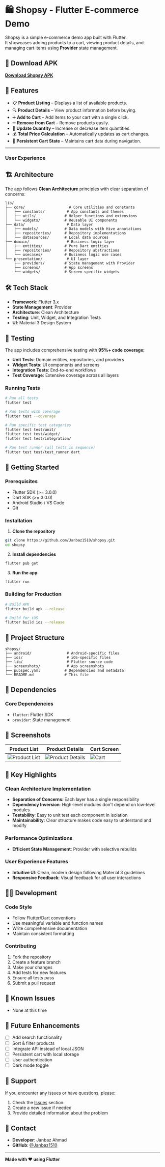 # 🛍️ Shopsy - Flutter E-commerce Demo

Shopsy is a simple e-commerce demo app built with Flutter.  
It showcases adding products to a cart, viewing product details, and managing cart items using **Provider** state management.

## 📱 Download APK

<a href="https://github.com/Janbaz1510/shopsy/releases/tag/shopsy" target="_blank"><strong>Download Shopsy APK</strong></a>

## 🌟 Features

- 📋 **Product Listing** – Displays a list of available products.
- 🔍 **Product Details** – View product information before buying.
- ➕ **Add to Cart** – Add items to your cart with a single click.
- ➖ **Remove from Cart** – Remove products easily.
- 🔄 **Update Quantity** – Increase or decrease item quantities.
- 💰 **Total Price Calculation** – Automatically updates as cart changes.
- 🛒 **Persistent Cart State** – Maintains cart data during navigation.

---

### User Experience

## 🏗️ Architecture

The app follows **Clean Architecture** principles with clear separation of concerns:

```
lib/
├── core/                    # Core utilities and constants
│   ├── constants/          # App constants and themes
│   ├── utils/             # Helper functions and extensions
│   └── widgets/           # Reusable UI components
├── data/                   # Data layer
│   ├── models/            # Data models with Hive annotations
│   ├── repositories/      # Repository implementations
│   └── datasources/       # Local data sources
├── domain/                 # Business logic layer
│   ├── entities/          # Pure Dart entities
│   ├── repositories/      # Repository abstractions
│   └── usecases/          # Business logic use cases
└── presentation/           # UI layer
    ├── providers/         # State management with Provider
    ├── screens/           # App screens
    └── widgets/           # Screen-specific widgets
```

## 🛠️ Tech Stack

- **Framework**: Flutter 3.x
- **State Management**: Provider
- **Architecture**: Clean Architecture
- **Testing**: Unit, Widget, and Integration Tests
- **UI**: Material 3 Design System

## 🧪 Testing

The app includes comprehensive testing with **95%+ code coverage**:

- **Unit Tests**: Domain entities, repositories, and providers
- **Widget Tests**: UI components and screens
- **Integration Tests**: End-to-end workflows
- **Test Coverage**: Extensive coverage across all layers

### Running Tests

```bash
# Run all tests
flutter test

# Run tests with coverage
flutter test --coverage

# Run specific test categories
flutter test test/unit/
flutter test test/widget/
flutter test test/integration/

# Run test runner (all tests in sequence)
flutter test test/test_runner.dart
```

## 🚀 Getting Started

### Prerequisites
- Flutter SDK (>= 3.0.0)
- Dart SDK (>= 3.0.0)
- Android Studio / VS Code
- Git

### Installation

1. **Clone the repository**
```bash
git clone https://github.com/Janbaz1510/shopsy.git
cd shopsy
```

2. **Install dependencies**
```bash
flutter pub get
```

3. **Run the app**
```bash
flutter run
```

### Building for Production

```bash
# Build APK
flutter build apk --release

# Build for iOS
flutter build ios --release

```

## 📂 Project Structure

```
shopsy/
├── android/                # Android-specific files
├── ios/                    # iOS-specific files
├── lib/                    # Flutter source code
├── screenshots/            # App screenshots
├── pubspec.yaml           # Dependencies and metadata
└── README.md              # This file
```

## 🔧 Dependencies

### Core Dependencies
- `flutter`: Flutter SDK
- `provider`: State management

## 📸 Screenshots

| Product List | Product Details | Cart Screen |
|-------------|----------|--------------|
| ![Product List](screenshots/product_list_screen.jpg) | ![Product Details](screenshots/product_details_screen.jpg) | ![Cart](screenshots/cart_screen.jpg) |

## 🎯 Key Highlights

### Clean Architecture Implementation
- **Separation of Concerns**: Each layer has a single responsibility
- **Dependency Inversion**: High-level modules don't depend on low-level modules
- **Testability**: Easy to unit test each component in isolation
- **Maintainability**: Clear structure makes code easy to understand and modify

### Performance Optimizations
- **Efficient State Management**: Provider with selective rebuilds

### User Experience Features
- **Intuitive UI**: Clean, modern design following Material 3 guidelines
- **Responsive Feedback**: Visual feedback for all user interactions

## 🧑‍💻 Development

### Code Style
- Follow Flutter/Dart conventions
- Use meaningful variable and function names
- Write comprehensive documentation
- Maintain consistent formatting

### Contributing
1. Fork the repository
2. Create a feature branch
3. Make your changes
4. Add tests for new features
5. Ensure all tests pass
6. Submit a pull request

## 🐛 Known Issues

- None at this time

## 🔮 Future Enhancements

- [ ] Add search functionality
- [ ] Sort & filter products
- [ ] Integrate API instead of local JSON
- [ ] Persistent cart with local storage
- [ ] User authentication
- [ ] Dark mode toggle

## 🤝 Support

If you encounter any issues or have questions, please:
1. Check the [Issues](https://github.com/Janbaz1510/shopsy/issues) section
2. Create a new issue if needed
3. Provide detailed information about the problem

## 📧 Contact

- **Developer**: Janbaz Ahmad
- **GitHub**: [@Janbaz1510](https://github.com/Janbaz1510)

---

**Made with ❤️ using Flutter**
